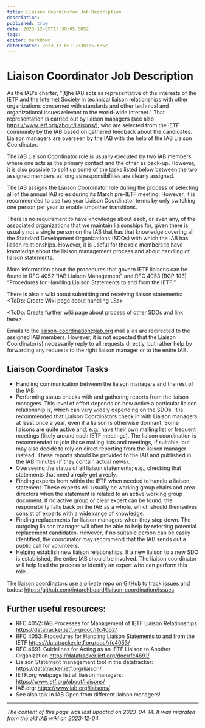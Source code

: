 ```yaml
---
title: Liaison Coordinator Job Description
description: 
published: true
date: 2023-12-05T17:38:05.685Z
tags: 
editor: markdown
dateCreated: 2023-12-05T17:38:05.685Z
---
```


# Liaison Coordinator Job Description

As the IAB's charter, "[t]he IAB acts as representative of the interests of the IETF and the Internet Society in technical liaison relationships with other organizations concerned with standards and other technical and organizational issues relevant to the world-wide Internet." That representation is carried out by liaison managers (see also https://www.ietf.org/about/liaisons/), who are selected from the IETF community by the IAB based on gathered feedback about the candidates. Liaison managers are overseen by the IAB with the help of the IAB Liaison Coordinator.

The IAB Liaison Coordinator role is usually executed by two IAB members, where one acts as the primary contact and the other as back-up. However, it is also possible to split up some of the tasks listed below between the two assigned members as long as responsibilities are clearly assigned.

The IAB assigns the Liaison Coordinator role during the process of selecting all of the annual IAB roles during its March pre-IETF meeting. However, it is recommended to use two year Liaison Coordinator terms by only switching one person per year to enable smoother transitions.

There is no requirement to have knowledge about each, or even any, of the associated organizations that we maintain liaisonships for, given there is usually not a single person on the IAB that has that knowledge covering all the Standard Development Organizations (SDOs) with which the IAB has liason relationships. However, it is useful for the role members to have knowledge about the liaison management process and about handling of liaison statements.

More information about the procedures that govern IETF liaisons can be found in RFC 4052 “IAB Liaison Management” and RFC 4053 (BCP 103) “Procedures for Handling Liaison Statements to and from the IETF.”

There is also a wiki about submitting and receiving liaison statements: <ToDo: Create Wiki page about handling LSs>

<ToDo: Create further wiki page about process of other SDOs and link here>

Emails to the liaison-coordination@iab.org mail alias are redirected to the assigned IAB members. However, it is not expected that the Liaison Coordinator(s) necessarily reply to all requests directly, but rather help by forwarding any requests to the right liaison manager or to the entire IAB.

## Liaison Coordinator Tasks
- Handling communication between the liaison managers and the rest of the IAB.
- Performing status checks with and gathering reports from the liaison managers. This level of effort depends on how active a particular liaison relationship is, which can vary widely depending on the SDOs. It is recommended that Liaison Coordinators check in with Liaison managers at least once a year, even if a liaison is otherwise dormant. Some liaisons are quite active and, e.g., have their own mailing list or frequent meetings (likely around each IETF meetings). The liaison coordination is recommended to join those mailing lists and meetings, if suitable, but may also decide to rely on direct reporting from the liaison manager instead. These reports should be provided to the IAB and published in the IAB minutes (if they contain actual news).
- Overseeing the status of all liaison statements; e.g., checking that statements that need a reply get a reply.
- Finding experts from within the IETF when needed to handle a liaison statement. These experts will usually be working group chairs and area directors when the statement is related to an active working group document. If no active group or clear expert can be found, the responsibility falls back on the IAB as a whole, which should themselves consist of experts with a wide range of knowledge.
- Finding replacements for liaison managers when they step down. The outgoing liaison manager will often be able to help by referring potential replacement candidates. However, if no suitable person can be easily identified, the coordinator may recommend that the IAB sends out a public call for volunteers.
- Helping establish new liaison relationships. If a new liaison to a new SDO is established, the entire IAB should be involved. The liaison coordinator will help lead the process or identify an expert who can perform this role.

The liaison coordinators use a private repo on GitHub to track issues and todos: https://github.com/intarchboard/liaison-coordination/issues

## Further useful resources:
- RFC 4052: IAB Processes for Management of IETF Liaison Relationships https://datatracker.ietf.org/doc/rfc4052/
- RFC 4053: Procedures for Handling Liaison Statements to and from the IETF https://datatracker.ietf.org/doc/rfc4053/
- RFC 4691: Guidelines for Acting as an IETF Liaison to Another Organization https://datatracker.ietf.org/doc/rfc4691/
- Liaison Statement management tool in the datatracker: https://datatracker.ietf.org/liaison/
- IETF.org webpage list all liaison managers: https://www.ietf.org/about/liaisons/
- IAB.org: https://www.iab.org/liaisons/
- See also talk in IAB Open from different liaison managers!
&nbsp;
&nbsp;
&nbsp;

---

*The content of this page was last updated on 2023-04-14. It was migrated from the old IAB wiki on 2023-12-04.*
